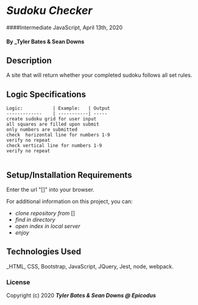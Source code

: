 # _Sudoku Checker_

####Intermediate JavaScript,  April 13th, 2020

#### By _Tyler Bates & Sean Downs

## Description

A site that will return whether your completed sudoku follows all set rules.
## Logic Specifications
```
Logic:           | Example:   | Output
-------------    | -----------| ----- 
create sudoku grid for user input
all squares are filled upon submit
only numbers are submitted
check  horizontal line for numbers 1-9
verify no repeat
check vertical line for numbers 1-9
verify no repeat


```

## Setup/Installation Requirements

Enter the url "[]" into your browser.

For additional information on this project, you can:
* _clone repository from_ []
* _find in directory_
* _open index in local server_
* _enjoy_


## Technologies Used

_HTML, CSS, Bootstrap, JavaScript, JQuery, Jest, node, webpack.

### License


Copyright (c) 2020 **_Tyler Bates & Sean Downs @ Epicodus_**
```
